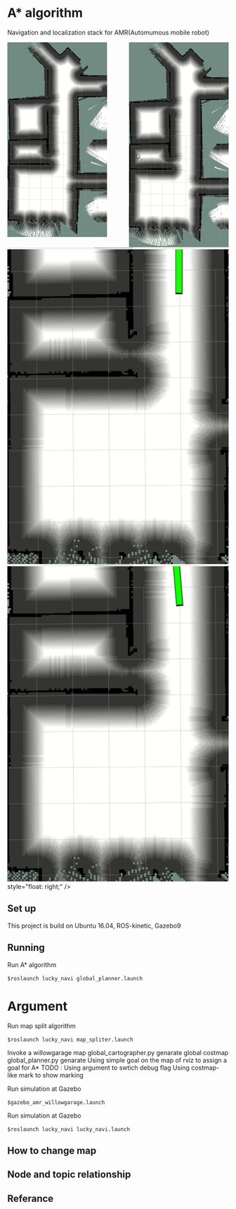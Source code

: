 # A* algorithm 
Navigation and localization stack for AMR(Automumous mobile robot)

<!--div>
<figure  id="crackers1">
  <img src="pic/a_star_room.gif" alt="missing" height="40%" width="40%" />
  <span>Peppermint Thins</span>
  </figure >
   <figure  id="crackers2">
  <img src="pic/a_star_room.gif" alt="missing" height="40%" width="40%" />
  <span>Ritz Crackers</span>
   </figure >
<div style="clear:both;"></div>
</div-->

<img src="pic/a_star_room.gif"
     title="A* algorithm"
     alt="A star algorithm finding a path to room on map" 
     height="50%"
     width="45%"
     style="float:left;"/>

<img src="pic/dijkstra_room.gif"
     alt="dijkstra algorithm finding a path to room on map" 
     height="30%"
     width="45%"
     style="float:right;"/>
    

<img src="pic/dijkstra_near.gif"
     alt="Dijkstra algorithm reaching a near goal" 
     style="float: left;" />

<img src="pic/a_star_near.gif"
     alt="A star algorithm reaching a near goal" />
     style="float: right;" />

## Set up 
This project is build on Ubuntu 16.04, ROS-kinetic, Gazebo9

## Running 
Run A* algorithm 
```
$roslaunch lucky_navi global_planner.launch
```

# Argument 

Run map split algorithm
```
$roslaunch lucky_navi map_spliter.launch
```

Invoke a willowgarage map 
global_cartographer.py genarate global costmap 
global_planner.py genarate 
Using simple goal on the map of rviz to assign a goal for A* 
TODO : 
Using argument to swtich debug flag 
Using costmap-like mark to show marking


Run simulation at Gazebo
```
$gazebo_amr_willowgarage.launch
```


Run simulation at Gazebo
```
$roslaunch lucky_navi lucky_navi.launch
```

## How to change map 


## Node and topic relationship

## Referance

